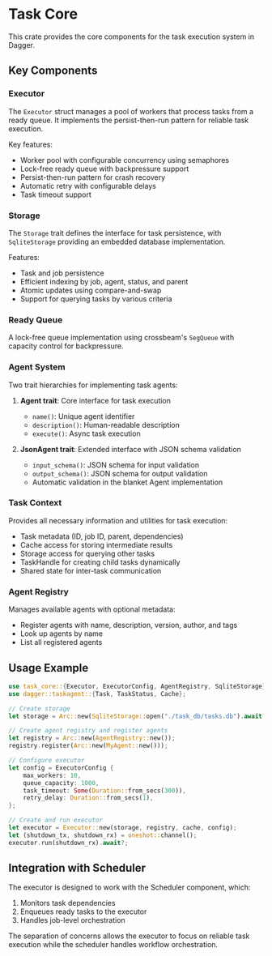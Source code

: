 # Task Core

This crate provides the core components for the task execution system in Dagger.

## Key Components

### Executor
The `Executor` struct manages a pool of workers that process tasks from a ready queue. It implements the persist-then-run pattern for reliable task execution.

Key features:
- Worker pool with configurable concurrency using semaphores
- Lock-free ready queue with backpressure support
- Persist-then-run pattern for crash recovery
- Automatic retry with configurable delays
- Task timeout support

### Storage
The `Storage` trait defines the interface for task persistence, with `SqliteStorage` providing an embedded database implementation.

Features:
- Task and job persistence
- Efficient indexing by job, agent, status, and parent
- Atomic updates using compare-and-swap
- Support for querying tasks by various criteria

### Ready Queue
A lock-free queue implementation using crossbeam's `SegQueue` with capacity control for backpressure.

### Agent System
Two trait hierarchies for implementing task agents:

1. **Agent trait**: Core interface for task execution
   - `name()`: Unique agent identifier
   - `description()`: Human-readable description
   - `execute()`: Async task execution

2. **JsonAgent trait**: Extended interface with JSON schema validation
   - `input_schema()`: JSON schema for input validation
   - `output_schema()`: JSON schema for output validation
   - Automatic validation in the blanket Agent implementation

### Task Context
Provides all necessary information and utilities for task execution:
- Task metadata (ID, job ID, parent, dependencies)
- Cache access for storing intermediate results
- Storage access for querying other tasks
- TaskHandle for creating child tasks dynamically
- Shared state for inter-task communication

### Agent Registry
Manages available agents with optional metadata:
- Register agents with name, description, version, author, and tags
- Look up agents by name
- List all registered agents

## Usage Example

```rust
use task_core::{Executor, ExecutorConfig, AgentRegistry, SqliteStorage};
use dagger::taskagent::{Task, TaskStatus, Cache};

// Create storage
let storage = Arc::new(SqliteStorage::open("./task_db/tasks.db").await?);

// Create agent registry and register agents
let registry = Arc::new(AgentRegistry::new());
registry.register(Arc::new(MyAgent::new()));

// Configure executor
let config = ExecutorConfig {
    max_workers: 10,
    queue_capacity: 1000,
    task_timeout: Some(Duration::from_secs(300)),
    retry_delay: Duration::from_secs(1),
};

// Create and run executor
let executor = Executor::new(storage, registry, cache, config);
let (shutdown_tx, shutdown_rx) = oneshot::channel();
executor.run(shutdown_rx).await?;
```

## Integration with Scheduler

The executor is designed to work with the Scheduler component, which:
1. Monitors task dependencies
2. Enqueues ready tasks to the executor
3. Handles job-level orchestration

The separation of concerns allows the executor to focus on reliable task execution while the scheduler handles workflow orchestration.